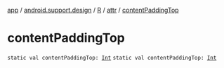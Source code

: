 [app](../../../index.md) / [android.support.design](../../index.md) / [R](../index.md) / [attr](index.md) / [contentPaddingTop](./content-padding-top.md)

# contentPaddingTop

`static val contentPaddingTop: `[`Int`](https://kotlinlang.org/api/latest/jvm/stdlib/kotlin/-int/index.html)
`static val contentPaddingTop: `[`Int`](https://kotlinlang.org/api/latest/jvm/stdlib/kotlin/-int/index.html)